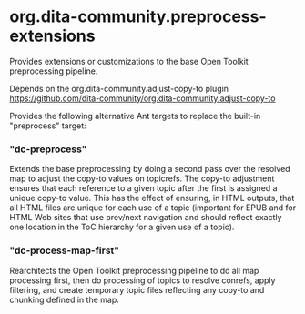 org.dita-community.preprocess-extensions
========================================

Provides extensions or customizations to the base Open Toolkit
preprocessing pipeline. 

Depends on the org.dita-community.adjust-copy-to plugin <https://github.com/dita-community/org.dita-community.adjust-copy-to>

Provides the following alternative Ant targets to replace the built-in "preprocess"
target:

### "dc-preprocess"

Extends the base preprocessing by doing a second pass over the resolved map to
adjust the copy-to values on topicrefs. The copy-to adjustment
ensures that each reference to a given topic after the first is assigned a unique 
copy-to value. This has the effect of ensuring, in HTML outputs, that all HTML files are
unique for each use of a topic (important for EPUB and for HTML Web sites that use
prev/next navigation and should reflect exactly one location in the ToC hierarchy for
a given use of a topic).

### "dc-process-map-first"

Rearchitects the Open Toolkit preprocessing pipeline
to do all map processing first, then do processing
of topics to resolve conrefs, apply filtering,
and create temporary topic files reflecting any
copy-to and chunking defined in the map.


